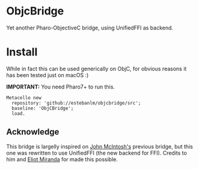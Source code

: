 # ObjcBridge
Yet another Pharo-ObjectiveC bridge, using UnifiedFFI as backend.

# Install
While in fact this can be used generically on ObjC, for obvious reasons it has been tested just on macOS :)

**IMPORTANT:** You need Pharo7+ to run this.

```Smalltalk
Metacello new 
  repository: 'github://estebanlm/objcbridge/src';
  baseline: 'ObjCBridge';
  load.
```

## Acknowledge
This bridge is largelly inspired on [John McIntosh's](https://github.com/johnmci) previous bridge, but this one was rewritten to use UnifiedFFI (the new backend for FFI). Credits to him and [Eliot Miranda](https://github.com/eliotmiranda) for made this possible.
